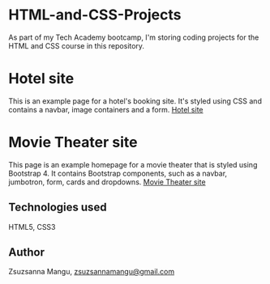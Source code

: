 # HTML-and-CSS-Projects
As part of my Tech Academy bootcamp, I'm storing coding projects for the HTML and CSS course in this repository.

# Hotel site
This is an example page for a hotel's booking site. It's styled using CSS and contains a navbar, image containers and a form.
[Hotel site](https://github.com/zsuzsannamangu/HTML-and-CSS-Projects/tree/main/Hotel)

# Movie Theater site
This page is an example homepage for a movie theater that is styled using Bootstrap 4. It contains Bootstrap components, such as a navbar, jumbotron, form, cards and dropdowns.
[Movie Theater site](https://github.com/zsuzsannamangu/HTML-and-CSS-Projects/tree/main/bootstrap4_project)

## Technologies used
HTML5, CSS3
## Author
Zsuzsanna Mangu, zsuzsannamangu@gmail.com
